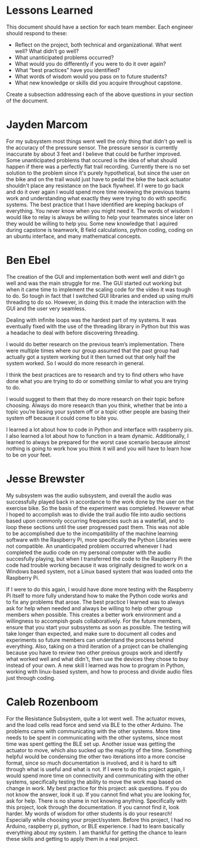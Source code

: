 # Lessons Learned

This document should have a section for each team member. Each engineer should respond to these:

- Reflect on the project, both technical and organizational. What went well? What didn’t go well? 
- What unanticipated problems occurred? 
- What would you do differently if you were to do it over again? 
- What “best practices” have you identified? 
- What words of wisdom would you pass on to future students?
- What new knowledge or skills did you acquire throughout capstone.

Create a subsection addressing each of the above questions in your section of the document. 

# Jayden Marcom
  For my subsystem most things went well the only thing that didn't go well is the accuracy of the pressure sensor. The pressure sensor is currently inaccurate by about 3 feet and I believe that could be further improved. Some unanticipated problems that occured is the idea of what should happen if there was a perfectly flat trail recording. Currently there is no set solution to the problem since it's purely hypothetical, but since the user on the bike and on the trail would just have to pedal the bike the back actuator shouldn't place any resistance on the back flywheel. If I were to go back and do it over again I would spend more time reviewing the previous teams work and understanding what exactly they were trying to do with specific systems. The best practice that I have identified are keeping backups of everything. You never know when you might need it. The words of wisdom I would like to relay is always be willing to help your teammates since later on they would be willing to help you. Some new knowledge that I aquired during capstone is teamwork, B field calculations, python coding, coding on an ubuntu interface, and many mathematical concepts. 

# Ben Ebel 
The creation of the GUI and implementation both went well and didn’t go well and was the main struggle for me. The GUI started out working but when it came time to implement the scaling code for the video it was tough to do. So tough in fact that I switched GUI libraries and ended up using multi threading to do so. However, in doing this it made the interaction with the GUI and the user very seamless. 

Dealing with infinite loops was the hardest part of my systems. It was eventually fixed with the use of the threading library in Python but this was a headache to deal with before discovering threading.

I would do better research on the previous team’s implementation. There were multiple times where our group assumed that the past group had actually got a system working but it then turned out that only half the system worked. So I would do more research in general.

I think the best practices are to research and try to find others who have done what you are trying to do or something similar to what you are trying to do.

I would suggest to them that they do more research on their topic before choosing. Always do more research than you think, whether that be into a topic you’re basing your system off or a topic other people are basing their system off because it could come to bite you.

I learned a lot about how to code in Python and interface with raspberry pis. I also learned a lot about how to function in a team dynamic. Additionally, I learned to always be prepared for the worst case scenario because almost nothing is going to work how you think it will and you will have to learn how to be on your feet.

# Jesse Brewster
  My subsystem was the audio subsystem, and overall the audio was successfully played back in accordance to the work done by the user on the exercise bike. So the basis of the experiment was completed. However what I hoped to accomplish was to divide the trail audio file into audio sections based upon commonly occurring frequencies such as a waterfall, and to loop these sections until the user progressed past them. This was not able to be accomplished due to the incompatibility of the machine learning software with the Raspberry Pi, more specifically the Python Libraries were not compatible. An unanticipated problem occurred whenever I had completed the audio code on my personal computer with the audio succesfully playing, but when I transferred the code to the Raspberry Pi the code had trouble working because it was originally designed to work on a Windows based system, not a Linux based system that was loaded onto the Raspberry Pi. 
  
  If I were to do this again, I would have done more testing with the Raspberry Pi itself to more fully understand how to make the Python code works and to fix any problems that arose. The best practice I learned was to always ask for help when needed and always be willing to help other group members when possible. This creates a better work environment and a willingness to accompish goals collaboratively. For the future members, ensure that you start your subsystems as soon as possible. The testing will take longer than expected, and make sure to document all codes and experiments so future members can understand the process behind everything. Also, taking on a third iteration of a project can be challenging because you have to review two other preious groups work and identify what worked well and what didn't, then use the devices they chose to buy instead of your own. A new skill I learned was how to program in Python, working with linux-based system, and how to process and divide audio files just through coding.

# Caleb Rozenboom
  For the Resistance Subsystem, quite a lot went well. The actuator moves, and the load cells read force and send via BLE to the other Arduino. The problems came with communicating with the other systems. More time needs to be spent in communicating with the other systems, since most time was spent getting the BLE set up. Another issue was getting the actuator to move, which also sucked up the majority of the time. Something helpful would be condensing the other two iterations into a more concise format, since so much documentation is involved, and it is hard to sift through what is useful and what is not. If I were to do this project again, I would spend more time on connectivity and communicating with the other systems, specifically testing the ability to move the work map based on change in work. My best practice for this project: ask questions. If you do not know the answer, look it up. If you cannot find what you are looking for, ask for help. There is no shame in not knowing anything. Specifically with this project, look through the documentation. If you cannot find it, look harder. My words of wisdom for other students is do your research! Especially while choosing your project/system. Before this project, I had no Arduino, raspberry pi, python, or BLE experience. I had to learn basically everything about my system. I am thankful for getting the chance to learn these skills and getting to apply them in a real project. 

﻿
